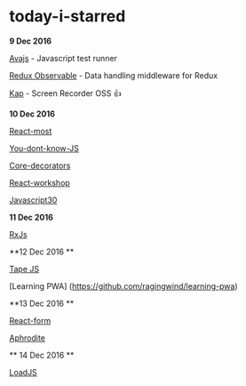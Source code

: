 # today-i-starred

**9 Dec 2016**

[Avajs](https://github.com/avajs/ava) - Javascript test runner

[Redux Observable](https://github.com/redux-observable/redux-observable) - Data handling middleware for Redux 

[Kap](https://github.com/wulkano/kap) - Screen Recorder OSS :+1:

**10 Dec 2016**

[React-most](https://github.com/reactive-react/react-most)

[You-dont-know-JS](https://github.com/getify/You-Dont-Know-JS)

[Core-decorators](https://github.com/jayphelps/core-decorators.js)

[React-workshop](https://github.com/mzabriskie/react-workshop)

[Javascript30](https://github.com/wesbos/JavaScript30)

**11 Dec 2016**

[RxJs](https://github.com/Reactive-Extensions/RxJS)

**12 Dec 2016 **

[Tape JS](https://github.com/substack/tape)

[Learning PWA] (https://github.com/ragingwind/learning-pwa)


**13 Dec 2016 **

[React-form](https://github.com/tannerlinsley/react-form)

[Aphrodite](https://github.com/Khan/aphrodite)

** 14 Dec 2016 **

[LoadJS](https://github.com/muicss/loadjs)
